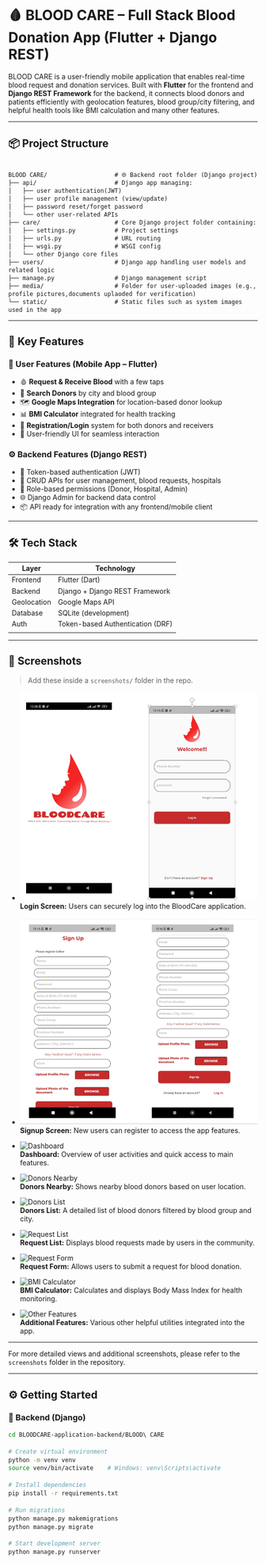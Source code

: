# 🩸 BLOOD CARE – Full Stack Blood Donation App (Flutter + Django REST)

BLOOD CARE is a user-friendly mobile application that enables real-time blood request and donation services. Built with **Flutter** for the frontend and **Django REST Framework** for the backend, it connects blood donors and patients efficiently with geolocation features, blood group/city filtering, and helpful health tools like BMI calculation and many other features.

---

## 📦 Project Structure

```

BLOOD CARE/                   # 🌐 Backend root folder (Django project)
├── api/                      # Django app managing:
│   ├── user authentication(JWT)
│   ├── user profile management (view/update)
│   ├── password reset/forget password
│   └── other user-related APIs
├── care/                     # Core Django project folder containing:
│   ├── settings.py           # Project settings
│   ├── urls.py               # URL routing
│   ├── wsgi.py               # WSGI config
│   └── other Django core files
├── users/                    # Django app handling user models and related logic
├── manage.py                 # Django management script
├── media/                    # Folder for user-uploaded images (e.g., profile pictures,documents uplaoded for verification)
└── static/                   # Static files such as system images used in the app
```


---

## 🚀 Key Features

### 🔴 User Features (Mobile App – Flutter)
- 🩸 **Request & Receive Blood** with a few taps
- 📍 **Search Donors** by city and blood group
- 🗺️ **Google Maps Integration** for location-based donor lookup
- 📊 **BMI Calculator** integrated for health tracking
- 🧾 **Registration/Login** system for both donors and receivers
- 🔔 User-friendly UI for seamless interaction

### ⚙️ Backend Features (Django REST)
- 🔐 Token-based authentication (JWT)
- 📑 CRUD APIs for user management, blood requests, hospitals
- 🏥 Role-based permissions (Donor, Hospital, Admin)
- 🌐 Django Admin for backend data control
- 📦 API ready for integration with any frontend/mobile client

---

## 🛠️ Tech Stack

| Layer        | Technology                        |
|--------------|-----------------------------------|
| Frontend     | Flutter (Dart)                    |
| Backend      | Django + Django REST Framework    |
| Geolocation  | Google Maps API                   |
| Database     | SQLite (development)              |
| Auth         | Token-based Authentication (DRF)  |
|              |                                   |

---

## 📱 Screenshots

> Add these inside a `screenshots/` folder in the repo.



- ![Login](BLOOD%20CARE/screenshots/screenshots/1.png)  
  **Login Screen:** Users can securely log into the BloodCare application.

- ![Signup](BLOOD%20CARE/screenshots/screenshots/2.png)  
  **Signup Screen:** New users can register to access the app features.

- ![Dashboard](BLOOD%20CARE/screenshots/screenshots/3.png)  
  **Dashboard:** Overview of user activities and quick access to main features.

- ![Donors Nearby](BLOOD%20CARE/screenshots/screenshots/4.png)  
  **Donors Nearby:** Shows nearby blood donors based on user location.

- ![Donors List](BLOOD%20CARE/screenshots/screenshots/7.png)  
  **Donors List:** A detailed list of blood donors filtered by blood group and city.

- ![Request List](BLOOD%20CARE/screenshots/screenshots/8.png)  
  **Request List:** Displays blood requests made by users in the community.

- ![Request Form](BLOOD%20CARE/screenshots/screenshots/9.png)  
  **Request Form:** Allows users to submit a request for blood donation.

- ![BMI Calculator](BLOOD%20CARE/screenshots/screenshots/12.png)  
  **BMI Calculator:** Calculates and displays Body Mass Index for health monitoring.

- ![Other Features](BLOOD%20CARE/screenshots/screenshots/6.png)  
  **Additional Features:** Various other helpful utilities integrated into the app.

---

For more detailed views and additional screenshots, please refer to the `screenshots` folder in the repository.



---

## ⚙️ Getting Started

### 🔧 Backend (Django)

```bash
cd BLOODCARE-application-backend/BLOOD\ CARE

# Create virtual environment
python -m venv venv
source venv/bin/activate    # Windows: venv\Scripts\activate

# Install dependencies
pip install -r requirements.txt

# Run migrations
python manage.py makemigrations
python manage.py migrate

# Start development server
python manage.py runserver


